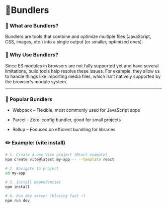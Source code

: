 # 🚀Bundlers


### 🔹 What are Bundlers?

Bundlers are tools that combine and optimize multiple files (JavaScript, CSS, images, etc.) into a single output (or smaller, optimized ones).


### 🔹 Why Use Bundlers?

Since ES modules in browsers are not fully supported yet and have several limitations, build tools help resolve these issues. For example, they allow us to handle things like importing media files, which isn’t natively supported by the browser's module system.

---

### 🔹 Popular Bundlers

- Webpack – Flexible, most commonly used for JavaScript apps

- Parcel – Zero-config bundler, good for small projects

- Rollup – Focused on efficient bundling for libraries


### ✏️ Example:  (vite install)

```bash 
# 1. Create a new Vite project (React example)
npm create vite@latest my-app -- --template react

# 2. Navigate to project
cd my-app

# 3. Install dependencies
npm install

# 4. Run dev server (blazing fast ⚡)
npm run dev
```